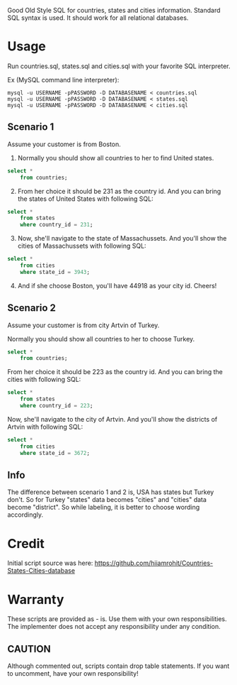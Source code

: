 
Good Old Style SQL for countries, states and cities information. Standard SQL syntax is used. It should work for all relational databases.

# Usage
Run countries.sql, states.sql and cities.sql with your favorite SQL interpreter.

Ex (MySQL command line interpreter): 
```{r, engine='bash', count_lines}
mysql -u USERNAME -pPASSWORD -D DATABASENAME < countries.sql 
mysql -u USERNAME -pPASSWORD -D DATABASENAME < states.sql 
mysql -u USERNAME -pPASSWORD -D DATABASENAME < cities.sql 
```

## Scenario 1

Assume your customer is from Boston.

1. Normally you should show all countries to her to find United states.
```SQL
select *
	from countries;
```

2. From her choice it should be 231 as the country id. And you can bring the states of United States with following SQL:
```SQL
select *
	from states
	where country_id = 231;
```

3. Now, she'll navigate to the state of Massachussets. And you'll show the cities of Massachussets with following SQL:
```SQL
select *
	from cities
	where state_id = 3943;
```

4. And if she choose Boston, you'll have 44918 as your city id. Cheers!

## Scenario 2

Assume your customer is from city Artvin of Turkey.

Normally you should show all countries to her to choose Turkey.
```SQL
select *
	from countries;
```

From her choice it should be 223 as the country id. And you can bring the cities with following SQL:
```SQL
select *
	from states
	where country_id = 223;
```

Now, she'll navigate to the city of Artvin. And you'll show the districts of Artvin with following SQL:
```SQL
select *
	from cities
	where state_id = 3672;
```

## Info

The difference between scenario 1 and 2 is, USA has states but Turkey don't. So for Turkey "states" data becomes "cities" and "cities" data become "district". So while labeling, it is better to choose wording accordingly.

# Credit
Initial script source was here: https://github.com/hiiamrohit/Countries-States-Cities-database

# Warranty
These scripts are provided as - is. Use them with your own responsibilities. The implementer does not accept any responsibility under any condition.

## CAUTION
Although commented out, scripts contain drop table statements. If you want to uncomment, have your own responsibility!
